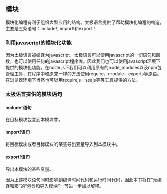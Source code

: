 ## 模块

模块化编程有利于组织大型应用的结构。太极语言提供了帮助模块化编程的构造，主要是三条语句：include!, import!和export！

### 利用javascript的模块化功能
因为太极语言被编译为javascript，太极语言可以使用javascript的一切语句和函数，也可以使用任何的javascript程序库。因此我们也可以使用javascript环境下提供的模块化功能。在node.js下我们可以利用原有的node_modules以及npm包管理工具，在程序中和原来一样的方法使用require，module，exports等原语。在浏览器环境下当然也可以用requirejs，seajs等等工具提供的方法。

### 太极语言提供的模块语句
#### include!语句

在目标模块包含到本模块中。

#### import!语句

将目标模块或者目标模块的某些导出变量导入到本模块中。

#### export!语句

导出本模块的某些变量。

因为上述模块语句同时影响到编译时间代码和运行时间代码，因此本书将在“元编译和宏”的“包含和导入模块”一节进一步加以解释。